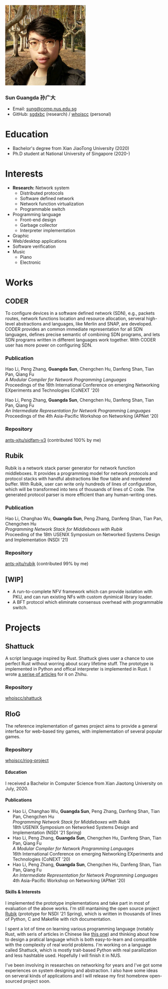 <img alt="Selfie at late 2019, best one until now" src="./selfie.jpg" width=256>

### **Sun Guangda 孙广大**

* Email: sung@comp.nus.edu.sg
* GitHub: [sgdxbc](https://github.com/sgdxbc) (research) / [whoiscc](https://github.com/whoiscc) (personal)

# Education

* Bachelor's degree from Xian JiaoTong University (2020)
* Ph.D student at National University of Singapore (2020-)

# Interests

* **Research:** Network system
    * Distributed protocols
    * Software defined network
    * Network function virtualization
    * Programmable switch
* Programming language
    * Front-end design
    * Garbage collector
    * Interpreter implementation
* Graphic
* Web/desktop applications
* Software verification
* Music
    * Piano
    * Electronic

# Works

## CODER

To configure devices in a software defined network (SDN), e.g., packets routes, network functions location and resource allocation, serveral high-level abstractions and languages, like Merlin and SNAP, are developed. CODER provides an common immediate representation for all SDN languages, defines precise semantic of combining SDN programs, and lets SDN programs written in different languages work together. With CODER user has more power on configuring SDN.

### Publication

Hao Li, Peng Zhang, **Guangda Sun**, Chengchen Hu, Danfeng Shan, Tian Pan, Qiang Fu \
*A Modular Compiler for Network Programming Languages* \
Proceedings of the 16th International Conference on emerging Networking EXperiments and Technologies (CoNEXT '20)

Hao Li, Peng Zhang, **Guangda Sun**, Chengchen Hu, Danfeng Shan, Tian Pan, Qiang Fu \
*An Intermediate Representation for Network Programming Languages* \
Proceedings of the 4th Asia-Pacific Workshop on Networking (APNet '20)

### Repository

[ants-xjtu/sidfam-v3](https://github.com/ants-xjtu/sidfam-v3) (contributed 100% by me)

## Rubik

Rubik is a network stack parser generator for network function middleboxes. It provides a programming model for network protocols and protocol stacks with handful abstractions like flow table and reordered buffer. With Rubik, user can write only hundreds of lines of configuration, which will be transformed into tens of thousands of lines of C code. The generated protocol parser is more efficient than any human-writing ones.

### Publication

Hao Li, Changhao Wu, **Guangda Sun**, Peng Zhang, Danfeng Shan, Tian Pan, Chengchen Hu \
*Programming Network Stack for Middleboxes with Rubik* \
Proceeding of the 18th USENIX Symposium on Networked Systems Design and Implementation (NSDI '21)

### Repository

[ants-xjtu/rubik](https://github.com/ants-xjtu/rubik) (contributed 99% by me)

## [WIP]

* A run-to-complete NFV framework which can provide isolation with PKU, and can run existing NFs with custom dynimical library loader.
* A BFT protocol which eliminate consensus overhead with programmable switch.

# Projects

## Shattuck

A script language inspired by Rust. Shattuck gives user a chance to use perfect Rust without worring about scary lifetime stuff. The prototype is implemented in Python and offical interpreter is implemented in Rust. I wrote [a serise of articles](https://zhuanlan.zhihu.com/p/65376093) for it on Zhihu.

### Repository

[whoiscc/shattuck](https://github.com/whoiscc/shattuck)

## RIoG

The reference implementation of games project aims to provide a general interface for web-based tiny games, with implementation of several popular games.

### Repository

[whoiscc/riog-project](https://github.com/whoiscc/riog-project)

#### Education

I received a Bachelor in Computer Science from Xian Jiaotong University on July, 2020.

#### Publications

* Hao Li, Changhao Wu, **Guangda Sun**, Peng Zhang, Danfeng Shan, Tian Pan, Chengchen Hu \
  *Programming Network Stack for Middleboxes with Rubik* \
  18th USENIX Symposium on Networked Systems Design and Implementation (NSDI '21 Spring)
* Hao Li, Peng Zhang, **Guangda Sun**, Chengchen Hu, Danfeng Shan, Tian Pan, Qiang Fu \
  *A Modular Compiler for Network Programming Languages* \
  16th International Conference on emerging Networking EXperiments and Technologies (CoNEXT '20)
* Hao Li, Peng Zhang, **Guangda Sun**, Chengchen Hu, Danfeng Shan, Tian Pan, Qiang Fu \
  *An Intermediate Representation for Network Programming Languages* \
  4th Asia-Pacific Workshop on Networking (APNet '20)
  
#### Skills & Interests

I implemented the prototype implementations and take part in most of evaluation of the above works. I'm still mantaining the open source project [Rubik](https://github.com/ants-xjtu/rubik) (prototype for NSDI '21 Spring), which is written in thousands of lines of Python, C and Makefile with rich documentation.

I spent a lot of time on learning various programming language (notably Rust, with seris of articles in Chinese like [this one](https://zhuanlan.zhihu.com/p/88478551)) and thinking about how to design a pratical language which is both easy-to-learn and compatible with the complexity of real world problems. I'm working on a language called Shattuck, which is mostly trait-based Python with real parallization and less hashtable used. Hopefully I will finish it in NUS.

I've been involving in researches on networking for years and I've got some experiences on system designing and abstraction. I also have some ideas on serveral kinds of applications and I will release my first homebrew open-sourced project soon.
